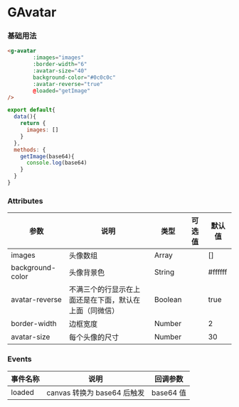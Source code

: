 # GAvatar

### 基础用法

```html
<g-avatar
		:images="images"
		:border-width="6"
		:avatar-size="40"
		background-color="#0c0c0c"
		:avatar-reverse="true"
		@loaded="getImage"
/>
```

```js
export default{
  data(){
    return {
      images: []
    }
  },
  methods: {
    getImage(base64){
      console.log(base64)
    }
  }
}
```



### Attributes

| 参数             | 说明                                                   | 类型    | 可选值 | 默认值  |
| ---------------- | ------------------------------------------------------ | ------- | ------ | ------- |
| images           | 头像数组                                               | Array   |        | []      |
| background-color | 头像背景色                                             | String  |        | #ffffff |
| avatar-reverse   | 不满三个的行显示在上面还是在下面，默认在上面（同微信） | Boolean |        | true    |
| border-width     | 边框宽度                                               | Number  |        | 2       |
| avatar-size      | 每个头像的尺寸                                         | Number  |        | 30      |

### Events

| 事件名称 | 说明                        | 回调参数  |
| -------- | --------------------------- | --------- |
| loaded   | canvas 转换为 base64 后触发 | base64 值 |

